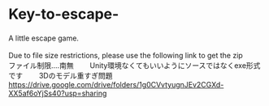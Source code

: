 # Key-to-escape-　　
A little escape game.　　

Due to file size restrictions, please use the following link to get the zip　　
ファイル制限....南無　　
Unity環境なくてもいいようにソースではなくexe形式です　　
3Dのモデル重すぎ問題　　
<https://drive.google.com/drive/folders/1g0CVvtyugnJEv2CGXd-XX5af6oYjSs40?usp=sharing>
